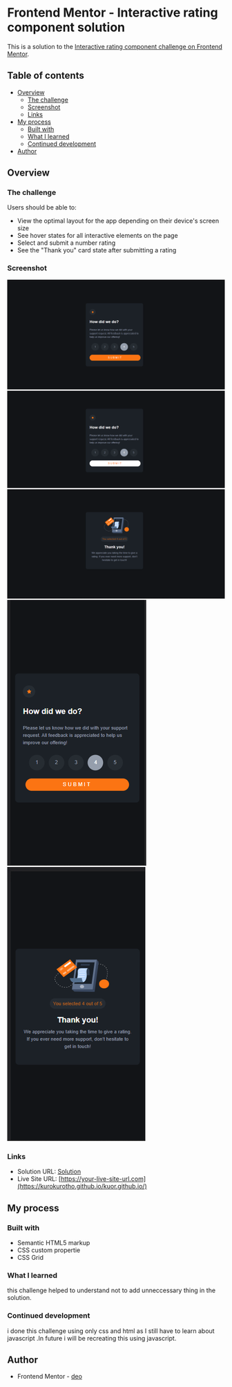 # Frontend Mentor - Interactive rating component solution

This is a solution to the [Interactive rating component challenge on Frontend Mentor](https://www.frontendmentor.io/challenges/interactive-rating-component-koxpeBUmI). 

## Table of contents

- [Overview](#overview)
  - [The challenge](#the-challenge)
  - [Screenshot](#screenshot)
  - [Links](#links)
- [My process](#my-process)
  - [Built with](#built-with)
  - [What I learned](#what-i-learned)
  - [Continued development](#continued-development)
- [Author](#author)


## Overview

### The challenge

Users should be able to:

- View the optimal layout for the app depending on their device's screen size
- See hover states for all interactive elements on the page
- Select and submit a number rating
- See the "Thank you" card state after submitting a rating

### Screenshot

![](1.png)
![](2.png)
![](3.png)
![](4.png)
![](5.png)

### Links

- Solution URL: [Solution](https://github.com/kurokurotho/kurokurotho.git)
- Live Site URL: [https://your-live-site-url.com](https://kurokurotho.github.io/kuor.github.io/)

## My process

### Built with

- Semantic HTML5 markup
- CSS custom propertie
- CSS Grid


### What I learned

this challenge helped to understand not to add unneccessary thing in the solution.


### Continued development

i done this challenge using only css and html as I still have to learn about javascript .In future i will be recreating this using javascript.

## Author


- Frontend Mentor - [deo](https://www.frontendmentor.io/profile/kurokurotho)



